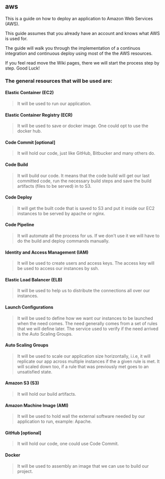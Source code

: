 ## aws
This is a guide on how to deploy an application to Amazon Web Services (AWS).

This guide assumes that you already have an account and knows what AWS is used for.

The guide will walk you through the implementation of a continuos integration and continuous deploy using most of the the AWS resources.

If you feel read move the Wiki pages, there we will start the process step by step. Good Luck!

### The general resources that will be used are:
#### Elastic Container (EC2)
> It will be used to run our application.

#### Elastic Container Registry (ECR)
> It will be used to save or docker image. One could opt to use the docker hub.

#### Code Commit [optional]
> It will hold our code, just like GitHub, Bitbucker and many others do.

#### Code Build
> It will build our code. It means that the code build will get our last committed code, run the necessary build steps and save the build artifacts (files to be served) in to S3.

#### Code Deploy
> It will get the built code that is saved to S3 and put it inside our EC2 instances to be served by apache or nginx.

#### Code Pipeline
> It will automate all the process for us. If we don't use it we will have to do the build and deploy commands manually.

#### Identity and Access Management (IAM)
> It will be used to create users and access keys. The access key will be used to access our instances by ssh.

#### Elastic Load Balancer (ELB)
> It will be used to help us to distribute the connections all over our instances.

#### Launch Configurations
> It will be used to define how we want our instances to be launched when the need comes. The need generally comes from a set of rules that we will define later. The service used to verify if the need arrived is the Auto Scaling Groups.

#### Auto Scaling Groups
> It will be used to scale our application size horizontally, i.i.e, it will replicate our app across multiple instances if the a given rule is met. It will scaled down too, if a rule that was previously met goes to an unsatisfied state.

#### Amazon S3 (S3)
> It will hold our build artifacts.

#### Amazon Machine Image (AMI)
> It will be used to hold wall the external software needed by our application to run, example: Apache.

#### GitHub [optional]
> It will hold our code, one could use Code Commit.

#### Docker
> It will be used to assembly an image that we can use to build our project.
